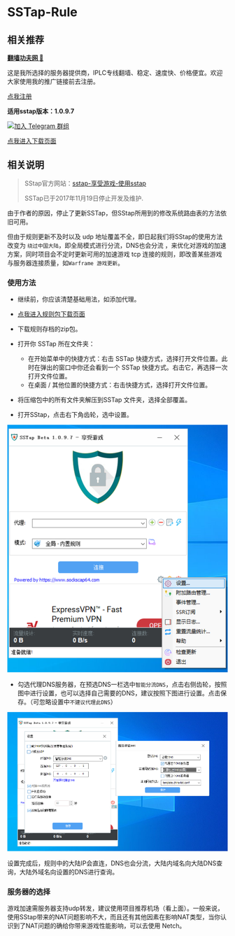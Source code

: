 # SSTap-Rule

## 相关推荐

[**翻墙功夫网 :100:**](https://geckoiplc.com/register?aff=SSvrgZkX)

这是我所选择的服务器提供商，IPLC专线翻墙、稳定、速度快、价格便宜。欢迎大家使用我的推广链接前去注册。

[点我注册](https://geckoiplc.com/register?aff=SSvrgZkX)

**适用sstap版本：1.0.9.7** 

[![加入 Telegram 群组](https://img.shields.io/badge/%E5%8A%A0%E5%85%A5-Telegram_%E7%BE%A4%E7%BB%84-brightgreen.svg)](https://t.me/SSTapRule)

   
 [点我进入下载页面](https://github.com/FQrabbit/SSTap-Rule/releases/tag/SSTap常用版本及去广告) 

## 相关说明

>SStap官方网站：[sstap-享受游戏-使用sstap](https://www.sockscap64.com/sstap-享受游戏-使用sstap/) 
>
>SSTap已于2017年11月19日停止开发及维护. 


由于作者的原因，停止了更新SSTap，但SStap所用到的修改系统路由表的方法依旧可用。

但由于规则更新不及时以及 udp 地址覆盖不全，即日起我们将SStap的使用方法改变为 `绕过中国大陆`，即全局模式进行分流，DNS也会分流 ，来优化对游戏的加速方案，同时项目会不定时更新可用的加速游戏 tcp 连接的规则，即改善某些游戏与服务器连接质量，如`Warframe 游戏更新`。

### 使用方法

- 继续前，你应该清楚基础用法，如添加代理。

-  [点我进入规则包下载页面](https://github.com/FQrabbit/SSTap-Rule/releases)

- 下载规则存档的zip包。

- 打开你 SSTap 所在文件夹：  
    - 在开始菜单中的快捷方式：右击 SSTap 快捷方式，选择打开文件位置。此时在弹出的窗口中你还会看到一个 SSTap 快捷方式。右击它，再选择一次打开文件位置。  
    - 在桌面 / 其他位置的快捷方式：右击快捷方式，选择打开文件位置。

- 将压缩包中的所有文件夹解压到SSTap 文件夹，选择全部覆盖。

- 打开SStap，点击右下角齿轮，选中设置。

![](./doc/setting_1.png)

- 勾选代理DNS服务器，在预选DNS一栏选中`智能分流DNS`，点击右侧齿轮，按照图中进行设置，也可以选择自己需要的DNS，建议按照下图进行设置。点击保存。（可忽略设置中`不建议代理此DNS`）

![](./doc/setting_2.png)

设置完成后，规则中的大陆IP会直连，DNS也会分流，大陆内域名向大陆DNS查询，大陆外域名向设置的DNS进行查询。

### 服务器的选择

游戏加速需服务器支持udp转发，建议使用项目推荐机场（看上面）。一般来说，使用SStap带来的NAT问题影响不大，而且还有其他因素在影响NAT类型，当你认识到了NAT问题的确给你带来游戏性能影响，可以去使用 Netch。
